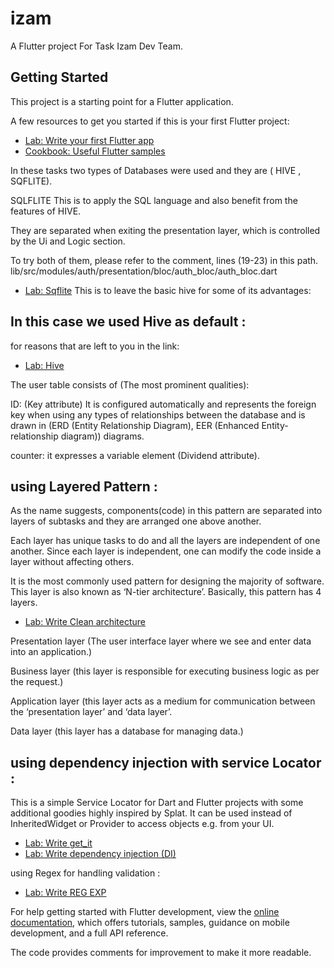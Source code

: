 # izam

A Flutter project For Task Izam Dev Team.

## Getting Started

This project is a starting point for a Flutter application.

A few resources to get you started if this is your first Flutter project:

- [Lab: Write your first Flutter app](https://docs.flutter.dev/get-started/codelab)
- [Cookbook: Useful Flutter samples](https://docs.flutter.dev/cookbook)

In these tasks two types of Databases were used and they are ( HIVE , SQFLITE).

SQLFLITE This is to apply the SQL language and also benefit from the features of HIVE.

They are separated when exiting the presentation layer, which is controlled by the Ui and Logic section.

To try both of them, please refer to the comment, lines (19-23) in this path.
lib/src/modules/auth/presentation/bloc/auth_bloc/auth_bloc.dart

- [Lab: Sqflite](https://pub.dev/packages/sqflite)
This is to leave the basic hive for some of its advantages:

## In this case we used Hive as default : 
for reasons that are left to you in the link:
- [Lab: Hive](https://pub.dev/packages/hive)

The user table consists of (The most prominent qualities):

ID: (Key attribute) It is configured automatically and represents the foreign key when using any types of relationships between the database and is drawn in (ERD (Entity Relationship Diagram), EER (Enhanced Entity-relationship diagram)) diagrams.

counter: it expresses a variable element (Dividend attribute).

## using Layered Pattern :
As the name suggests, components(code) in this pattern are separated into layers of subtasks and they are arranged one above another.  

Each layer has unique tasks to do and all the layers are independent of one another. Since each layer is independent, one can modify the code inside a layer without affecting others.  

It is the most commonly used pattern for designing the majority of software. This layer is also known as ‘N-tier architecture’. Basically, this pattern has 4 layers. 

- [Lab: Write Clean architecture](https://betterprogramming.pub/flutter-clean-architecture-test-driven-development-practical-guide-445f388e8604)

Presentation layer (The user interface layer where we see and enter data into an application.)

Business layer (this layer is responsible for executing business logic as per the request.)

Application layer (this layer acts as a medium for communication between the ‘presentation layer’ and ‘data layer’.

Data layer (this layer has a database for managing data.)

## using dependency injection with service Locator : 
This is a simple Service Locator for Dart and Flutter projects with some additional goodies highly inspired by Splat. It can be used instead of InheritedWidget or Provider to access objects e.g. from your UI.
- [Lab: Write get_it ](https://pub.dev/packages/get_it)
- [Lab: Write dependency injection (DI)](https://www.tutorialsteacher.com/ioc/dependency-injection)

using Regex for handling validation : 
- [Lab: Write REG EXP](https://blog.0xba1.xyz/0522/dart-flutter-regexp/)



For help getting started with Flutter development, view the
[online documentation](https://docs.flutter.dev/), which offers tutorials,
samples, guidance on mobile development, and a full API reference.

The code provides comments for improvement to make it more readable.

